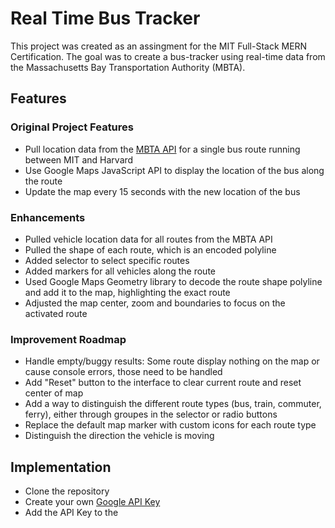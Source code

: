 # Real Time Bus Tracker
This project was created as an assingment for the MIT Full-Stack MERN Certification. The goal was to create a bus-tracker using real-time data from the Massachusetts Bay Transportation Authority (MBTA).
## Features
### Original Project Features
- Pull location data from the [MBTA API](https://api-v3.mbta.com) for a single bus route running between MIT and Harvard
- Use Google Maps JavaScript API to display the location of the bus along the route
- Update the map every 15 seconds with the new location of the bus
### Enhancements
- Pulled vehicle location data for all routes from the MBTA API
- Pulled the shape of each route, which is an encoded polyline 
- Added selector to select specific routes
- Added markers for all vehicles along the route
- Used Google Maps Geometry library to decode the route shape polyline and add it to the map, highlighting the exact route
- Adjusted the map center, zoom and boundaries to focus on the activated route 
### Improvement Roadmap
- Handle empty/buggy results: Some route display nothing on the map or cause console errors, those need to be handled
- Add "Reset" button to the interface to clear current route and reset center of map
- Add a way to distinguish the different route types (bus, train, commuter, ferry), either through groupes in the selector or radio buttons
- Replace the default map marker with custom icons for each route type
- Distinguish the direction the vehicle is moving
## Implementation
- Clone the repository
- Create your own [Google API Key](https://developers.google.com/maps/documentation/javascript/get-api-key)
- Add the API Key to the <script> tag in the index.html file where it says: Your_API_Key
- Load the index.html into the browser or use a local server
## Licensing
Licensed under the terms of the MIT license.
